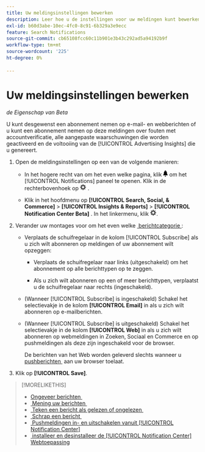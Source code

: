 ```yaml
---
title: Uw meldingsinstellingen bewerken
description: Leer hoe u de instellingen voor uw meldingen kunt bewerken.
exl-id: b60d3abe-10ec-4fc0-8c91-6b329a3e9ecc
feature: Search Notifications
source-git-commit: cb65108fcc60c11b901e3b43c292ad5a94192b9f
workflow-type: tm+mt
source-wordcount: '225'
ht-degree: 0%

---
```


# Uw meldingsinstellingen bewerken

*de Eigenschap van Beta*

U kunt desgewenst een abonnement nemen op e-mail- en webberichten of u kunt een abonnement nemen op deze meldingen over fouten met accountverificatie, alle aangepaste waarschuwingen die worden geactiveerd en de voltooiing van de [!UICONTROL Advertising Insights] die u genereert.

1. Open de meldingsinstellingen op een van de volgende manieren:

   * In het hogere recht van om het even welke pagina, klik ![&#x200B; Meldingen &#x200B;](/help/search-social-commerce/assets/notifications-panel.png " ") om het [!UICONTROL Notifications] paneel te openen. Klik in de rechterbovenhoek op ![Instellingen](/help/search-social-commerce/assets/settings-nc.png "Instellingen") .

   * Klik in het hoofdmenu op **[!UICONTROL Search, Social, & Commerce]** > **[!UICONTROL Insights & Reports]** > **[!UICONTROL Notification Center Beta]** . In het linkermenu, klik ![&#x200B; Montages &#x200B;](/help/search-social-commerce/assets/settings-nc.png " Montages ").

1. Verander uw montages voor om het even welke [&#x200B; berichtcategorie &#x200B;](notification-about.md):

   * Verplaats de schuifregelaar in de kolom [!UICONTROL Subscribe] als u zich wilt abonneren op meldingen of uw abonnement wilt opzeggen:

      * Verplaats de schuifregelaar naar links (uitgeschakeld) om het abonnement op alle berichttypen op te zeggen.

      * Als u zich wilt abonneren op een of meer berichttypen, verplaatst u de schuifregelaar naar rechts (ingeschakeld).

   * (Wanneer [!UICONTROL Subscribe] is ingeschakeld) Schakel het selectievakje in de kolom **[!UICONTROL Email]** in als u zich wilt abonneren op e-mailberichten.

   * (Wanneer [!UICONTROL Subscribe] is uitgeschakeld) Schakel het selectievakje in de kolom **[!UICONTROL Web]** in als u zich wilt abonneren op webmeldingen in Zoeken, Sociaal en Commerce en op pushmeldingen als deze zijn ingeschakeld voor de browser.

     De berichten van het Web worden geleverd slechts wanneer u [&#x200B; pushberichten &#x200B;](notifications-push-enable-disable.md) aan uw browser toelaat.

1. Klik op **[!UICONTROL Save]**.

>[!MORELIKETHIS]
>
>* [&#x200B; Ongeveer berichten &#x200B;](/help/search-social-commerce/notifications/notification-about.md)
>* [&#x200B; Mening uw berichten &#x200B;](notification-view.md)
>* [&#x200B; Teken een bericht als gelezen of ongelezen &#x200B;](notification-mark-read-unread.md)
>* [&#x200B; Schrap een bericht &#x200B;](notification-delete.md)
>* [&#x200B; Pushmeldingen in- en uitschakelen vanuit [!UICONTROL Notification Center]](notifications-push-enable-disable.md)
>* [&#x200B; installeer en desinstalleer de [!UICONTROL Notification Center] Webtoepassing &#x200B;](notification-app-install-uninstall.md)
